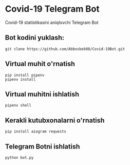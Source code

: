 # Covid-19 Telegram Bot
Covid-19 statistikasini aniqlovchi Telegram Bot

## Bot kodini yuklash:
```
git clone https://github.com/Abbosbek08/Covid-19Bot.git
```

## Virtual muhit o'rnatish
```
pip install pipenv
pipenv install
```

## Virtual muhitni ishlatish
```
pipenv shell
```

## Kerakli kutubxonalarni o'rnatish
```
pip install aiogram requests
```

## Telegram Botni ishlatish
```
python bot.py
```
